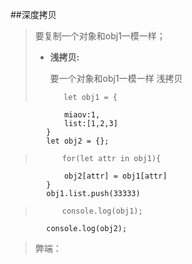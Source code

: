 ##深度拷贝




>要复制一个对象和obj1一模一样；
>
>*  **浅拷贝:**
>
>     要一个对象和obj1一模一样  浅拷贝
>    
>           let obj1 = {
				miaov:1,
				list:[1,2,3]
			}
			let obj2 = {};



> 			for(let attr in obj1){
				obj2[attr] = obj1[attr]
			}
			obj1.list.push(33333)
> 			console.log(obj1);
			console.log(obj2);


> 	弊端：
